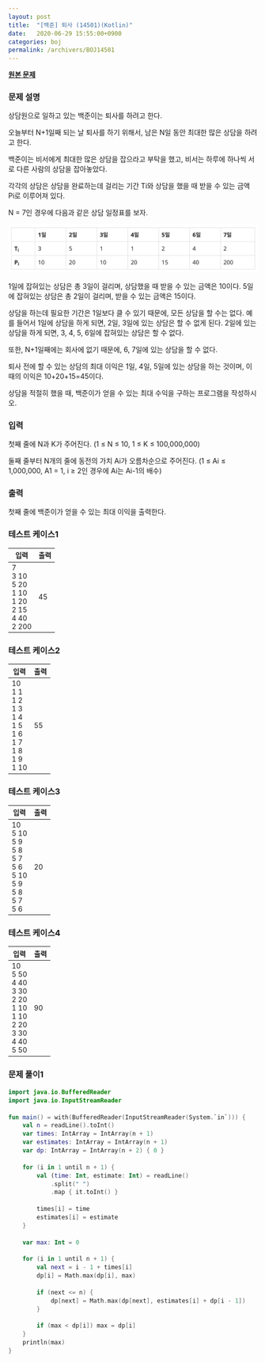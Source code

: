 ```yaml
---
layout: post
title:  "[백준] 퇴사 (14501)(Kotlin)"
date:   2020-06-29 15:55:00+0900
categories: boj
permalink: /archivers/BOJ14501
---
```


**[원본 문제](https://www.acmicpc.net/problem/14501)**

### 문제 설명

상담원으로 일하고 있는 백준이는 퇴사를 하려고 한다.

오늘부터 N+1일째 되는 날 퇴사를 하기 위해서, 남은 N일 동안 최대한 많은 상담을 하려고 한다.

백준이는 비서에게 최대한 많은 상담을 잡으라고 부탁을 했고, 비서는 하루에 하나씩 서로 다른 사람의 상담을 잡아놓았다.

각각의 상담은 상담을 완료하는데 걸리는 기간 Ti와 상담을 했을 때 받을 수 있는 금액 Pi로 이루어져 있다.

N = 7인 경우에 다음과 같은 상담 일정표를 보자.

![그림1](images/BOJ14501-1.png)

1일에 잡혀있는 상담은 총 3일이 걸리며, 상담했을 때 받을 수 있는 금액은 10이다. 5일에 잡혀있는 상담은 총 2일이 걸리며, 받을 수 있는 금액은 15이다.

상담을 하는데 필요한 기간은 1일보다 클 수 있기 때문에, 모든 상담을 할 수는 없다. 예를 들어서 1일에 상담을 하게 되면, 2일, 3일에 있는 상담은 할 수 없게 된다. 2일에 있는 상담을 하게 되면, 3, 4, 5, 6일에 잡혀있는 상담은 할 수 없다.

또한, N+1일째에는 회사에 없기 때문에, 6, 7일에 있는 상담을 할 수 없다.

퇴사 전에 할 수 있는 상담의 최대 이익은 1일, 4일, 5일에 있는 상담을 하는 것이며, 이때의 이익은 10+20+15=45이다.

상담을 적절히 했을 때, 백준이가 얻을 수 있는 최대 수익을 구하는 프로그램을 작성하시오.

### 입력

첫째 줄에 N과 K가 주어진다. (1 ≤ N ≤ 10, 1 ≤ K ≤ 100,000,000)

둘째 줄부터 N개의 줄에 동전의 가치 Ai가 오름차순으로 주어진다. (1 ≤ Ai ≤ 1,000,000, A1 = 1, i ≥ 2인 경우에 Ai는 Ai-1의 배수)


### 출력

첫째 줄에 백준이가 얻을 수 있는 최대 이익을 출력한다.


### 테스트 케이스1

|입력|출력|
|-----|-----|
|7<br>3 10<br>5 20<br>1 10<br>1 20<br>2 15<br>4 40<br>2 200|45|

### 테스트 케이스2

|입력|출력|
|-----|-----|
|10<br>1 1<br>1 2<br>1 3<br>1 4<br>1 5<br>1 6<br>1 7<br>1 8<br>1 9<br>1 10|55|

### 테스트 케이스3

|입력|출력|
|-----|-----|
|10<br>5 10<br>5 9<br>5 8<br>5 7<br>5 6<br>5 10<br>5 9<br>5 8<br>5 7<br>5 6|20|

### 테스트 케이스4

|입력|출력|
|-----|-----|
|10<br>5 50<br>4 40<br>3 30<br>2 20<br>1 10<br>1 10<br>2 20<br>3 30<br>4 40<br>5 50|90|

### 문제 풀이1

```kotlin
import java.io.BufferedReader
import java.io.InputStreamReader

fun main() = with(BufferedReader(InputStreamReader(System.`in`))) {
    val n = readLine().toInt()
    var times: IntArray = IntArray(n + 1)
    var estimates: IntArray = IntArray(n + 1)
    var dp: IntArray = IntArray(n + 2) { 0 }

    for (i in 1 until n + 1) {
        val (time: Int, estimate: Int) = readLine()
            .split(" ")
            .map { it.toInt() }

        times[i] = time
        estimates[i] = estimate
    }

    var max: Int = 0

    for (i in 1 until n + 1) {
        val next = i - 1 + times[i]
        dp[i] = Math.max(dp[i], max)

        if (next <= n) {
            dp[next] = Math.max(dp[next], estimates[i] + dp[i - 1])
        }

        if (max < dp[i]) max = dp[i]
    }
    println(max)
}
```

